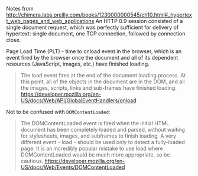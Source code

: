 Notes from http://chimera.labs.oreilly.com/books/1230000000545/ch10.html#_hypertext_web_pages_and_web_applications
An HTTP 0.9 session consisted of a single document request, which was perfectly sufficient for delivery of hypertext: single document, one TCP connection, followed by connection close.

Page Load Time (PLT) - time to onload event in the browser, which is an event fired by the browser once the document and all of its dependent resources (JavaScript, images, etc.) have finished loading.

> The load event fires at the end of the document loading process. At this point, all of the objects in the document are in the DOM, and all the images, scripts, links and sub-frames have finished loading.
https://developer.mozilla.org/en-US/docs/Web/API/GlobalEventHandlers/onload

Not to be confused with `DOMContentLoaded`:
>The DOMContentLoaded event is fired when the initial HTML document has been completely loaded and parsed, without waiting for stylesheets, images, and subframes to finish loading. A very different event - load - should be used only to detect a fully-loaded page. It is an incredibly popular mistake to use load where DOMContentLoaded would be much more appropriate, so be cautious.
https://developer.mozilla.org/en-US/docs/Web/Events/DOMContentLoaded
